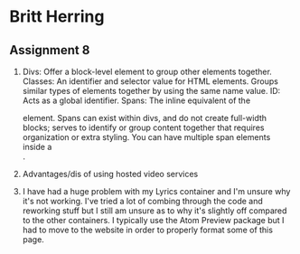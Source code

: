 # Britt Herring
## Assignment 8

1.  
    Divs: Offer a block-level element to group other elements together.
    Classes: An identifier and selector value for HTML elements. Groups similar types of elements together by using the same name value.
    ID: Acts as a global identifier.
    Spans: The inline equivalent of the <div> element. Spans can exist within divs, and do not create full-width blocks; serves to identify or group content together that requires organization or extra styling. You can have multiple span elements inside a <div>.

2. Advantages/dis of using hosted video services
3. I have had a huge problem with my Lyrics container and I'm unsure why it's not working. I've tried a lot of combing through the code and reworking stuff but I still am unsure as to why it's slightly off compared to the other containers. I typically use the Atom Preview package but I had to move to the website in order to properly format some of this page.
